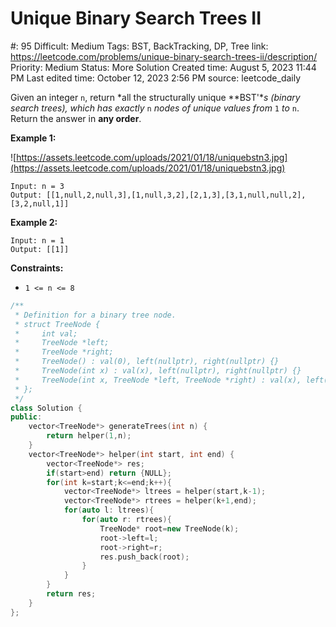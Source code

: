 # Unique Binary Search Trees II

#: 95
Difficult: Medium
Tags: BST, BackTracking, DP, Tree
link: https://leetcode.com/problems/unique-binary-search-trees-ii/description/
Priority: Medium
Status: More Solution
Created time: August 5, 2023 11:44 PM
Last edited time: October 12, 2023 2:56 PM
source: leetcode_daily

Given an integer `n`, return *all the structurally unique **BST'**s (binary search trees), which has exactly* `n` *nodes of unique values from* `1` *to* `n`. Return the answer in **any order**.

**Example 1:**

![https://assets.leetcode.com/uploads/2021/01/18/uniquebstn3.jpg](https://assets.leetcode.com/uploads/2021/01/18/uniquebstn3.jpg)

```
Input: n = 3
Output: [[1,null,2,null,3],[1,null,3,2],[2,1,3],[3,1,null,null,2],[3,2,null,1]]

```

**Example 2:**

```
Input: n = 1
Output: [[1]]

```

**Constraints:**

- `1 <= n <= 8`

```cpp
/**
 * Definition for a binary tree node.
 * struct TreeNode {
 *     int val;
 *     TreeNode *left;
 *     TreeNode *right;
 *     TreeNode() : val(0), left(nullptr), right(nullptr) {}
 *     TreeNode(int x) : val(x), left(nullptr), right(nullptr) {}
 *     TreeNode(int x, TreeNode *left, TreeNode *right) : val(x), left(left), right(right) {}
 * };
 */
class Solution {
public:
    vector<TreeNode*> generateTrees(int n) {
        return helper(1,n);
    }
    vector<TreeNode*> helper(int start, int end) {
        vector<TreeNode*> res;
        if(start>end) return {NULL};
        for(int k=start;k<=end;k++){
            vector<TreeNode*> ltrees = helper(start,k-1);
            vector<TreeNode*> rtrees = helper(k+1,end);
            for(auto l: ltrees){
                for(auto r: rtrees){
                    TreeNode* root=new TreeNode(k);
                    root->left=l;
                    root->right=r;
                    res.push_back(root);
                }
            }
        }
        return res;
    }
};
```